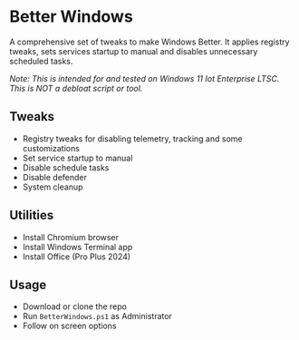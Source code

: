 # Better Windows
A comprehensive set of tweaks to make Windows Better. It applies registry tweaks, sets services startup to manual and disables unnecessary scheduled tasks.

*Note: This is intended for and tested on Windows 11 Iot Enterprise LTSC. This is NOT a debloat script or tool.*

## Tweaks
- Registry tweaks for disabling telemetry, tracking and some customizations
- Set service startup to manual
- Disable schedule tasks
- Disable defender
- System cleanup

## Utilities
- Install Chromium browser
- Install Windows Terminal app
- Install Office (Pro Plus 2024)

## Usage
- Download or clone the repo
- Run `BetterWindows.ps1` as Administrator
- Follow on screen options